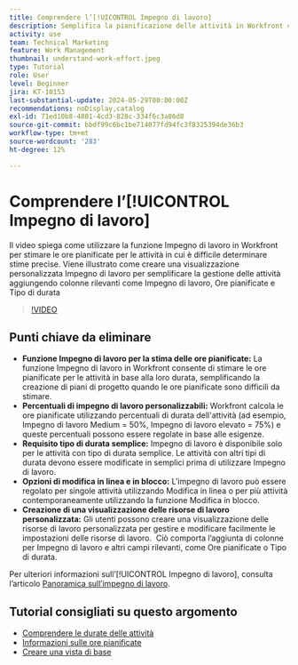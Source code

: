 ```yaml
---
title: Comprendere l’[!UICONTROL Impegno di lavoro]
description: Semplifica la pianificazione delle attività in Workfront con la funzione Impegno di lavoro, consentendo stime delle ore pianificate personalizzabili, modifica in linea e in blocco e viste personalizzate per una gestione efficiente del progetto.
activity: use
team: Technical Marketing
feature: Work Management
thumbnail: understand-work-effort.jpeg
type: Tutorial
role: User
level: Beginner
jira: KT-10153
last-substantial-update: 2024-05-29T00:00:00Z
recommendations: noDisplay,catalog
exl-id: 71ed10b8-4801-4cd3-828c-334f6c3a86d8
source-git-commit: bbdf99c6bc1be714077fd94fc3f8325394de36b3
workflow-type: tm+mt
source-wordcount: '283'
ht-degree: 12%

---
```


# Comprendere l’[!UICONTROL Impegno di lavoro]

Il video spiega come utilizzare la funzione Impegno di lavoro in Workfront per stimare le ore pianificate per le attività in cui è difficile determinare stime precise.
Viene illustrato come creare una visualizzazione personalizzata Impegno di lavoro per semplificare la gestione delle attività aggiungendo colonne rilevanti come Impegno di lavoro, Ore pianificate e Tipo di durata

>[!VIDEO](https://video.tv.adobe.com/v/3429446/?quality=12&learn=on&enablevpops=1)

## Punti chiave da eliminare

* **Funzione Impegno di lavoro per la stima delle ore pianificate:** La funzione Impegno di lavoro in Workfront consente di stimare le ore pianificate per le attività in base alla loro durata, semplificando la creazione di piani di progetto quando le ore pianificate sono difficili da stimare. &#x200B;
* **Percentuali di impegno di lavoro personalizzabili:** Workfront calcola le ore pianificate utilizzando percentuali di durata dell&#39;attività (ad esempio, Impegno di lavoro Medium = 50%, Impegno di lavoro elevato = 75%) e queste percentuali possono essere regolate in base alle esigenze. &#x200B;
* **Requisito tipo di durata semplice:** Impegno di lavoro è disponibile solo per le attività con tipo di durata semplice. &#x200B; Le attività con altri tipi di durata devono essere modificate in semplici prima di utilizzare Impegno di lavoro. &#x200B;
* **Opzioni di modifica in linea e in blocco:** L&#39;impegno di lavoro può essere regolato per singole attività utilizzando Modifica in linea o per più attività contemporaneamente utilizzando la funzione Modifica in blocco. &#x200B;
* **Creazione di una visualizzazione delle risorse di lavoro personalizzata:** Gli utenti possono creare una visualizzazione delle risorse di lavoro personalizzata per gestire e modificare facilmente le impostazioni delle risorse di lavoro. &#x200B; Ciò comporta l’aggiunta di colonne per Impegno di lavoro e altri campi rilevanti, come Ore pianificate o Tipo di durata. &#x200B;


Per ulteriori informazioni sull’[!UICONTROL Impegno di lavoro], consulta l’articolo [Panoramica sull’impegno di lavoro](https://experienceleague.adobe.com/docs/workfront/using/manage-work/tasks/task-information/work-effort.html?lang=it).


## Tutorial consigliati su questo argomento

* [Comprendere le durate delle attività](/help/manage-work/tasks/understand-task-durations.md)
* [Informazioni sulle ore pianificate](/help/manage-work/tasks/understand-planned-hours.md)
* [Creare una vista di base](/help/reporting/basic-reporting/create-a-basic-view.md)
